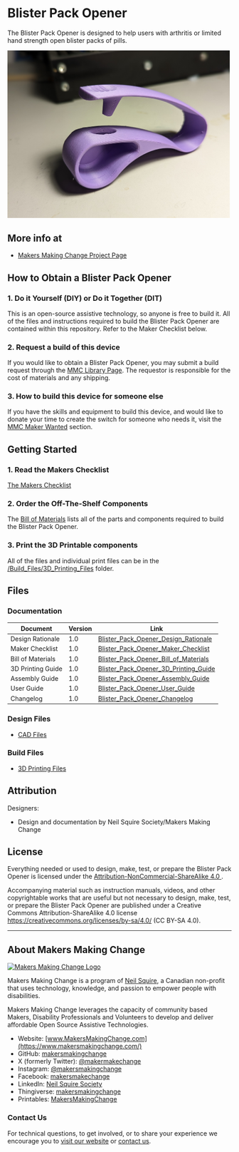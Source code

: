 # Blister Pack Opener
The Blister Pack Opener is designed to help users with arthritis or limited hand strength open blister packs of pills.

<img src="Photos/blister-pack-opener.jpg" width="500" alt="Picture of Blister Pack Opener.">

## More info at
- [Makers Making Change Project Page](https://www.makersmakingchange.com/s/product/blister-pack-opener/01tJR0000009H85YAE)

## How to Obtain a Blister Pack Opener
### 1. Do it Yourself (DIY) or Do it Together (DIT)

This is an open-source assistive technology, so anyone is free to build it. All of the files and instructions required to build the Blister Pack Opener are contained within this repository. Refer to the Maker Checklist below.

### 2. Request a build of this device

If you would like to obtain a Blister Pack Opener, you may submit a build request through the [MMC Library Page](https://www.makersmakingchange.com/s/product/blister-pack-opener/01tJR0000009H85YAE). The requestor is responsible for the cost of materials and any shipping.

### 3. How to build this device for someone else

If you have the skills and equipment to build this device, and would like to donate your time to create the switch for someone who needs it, visit the [MMC Maker Wanted](https://makersmakingchange.com/maker-wanted/) section.


## Getting Started

### 1. Read the Makers Checklist

[The Makers Checklist](/Documentation/Blister_Pack_Opener_Maker_Checklist_V1.0.pdf)

### 2. Order the Off-The-Shelf Components

The [Bill of Materials](/Documentation/Blister_Pack_Opener_BOM_V1.0.xlsx) lists all of the parts and components required to build the Blister Pack Opener. 


### 3. Print the 3D Printable components

All of the files and individual print files can be in the [/Build_Files/3D_Printing_Files](/Build_Files/3D_Printing_Files/) folder.

## Files
### Documentation
| Document             | Version | Link |
|----------------------|---------|------|
| Design Rationale     | 1.0     | [Blister_Pack_Opener_Design_Rationale](/Documentation/Blister_Pack_Opener_Design_Rationale_V1.0.pdf)     |
| Maker Checklist      | 1.0     | [Blister_Pack_Opener_Maker_Checklist](/Documentation/Blister_Pack_Opener_Maker_Checklist_V1.0.pdf)     |
| Bill of Materials    | 1.0     | [Blister_Pack_Opener_Bill_of_Materials](/Documentation/Blister_Pack_Opener_BOM_V1.0.xlsx)     |
| 3D Printing Guide    | 1.0     | [Blister_Pack_Opener_3D_Printing_Guide](/Documentation/Blister_Pack_Opener_3D_Printing_Guide_V1.0.pdf)     |
| Assembly Guide       | 1.0     | [Blister_Pack_Opener_Assembly_Guide](/Documentation/Blister_Pack_Opener_Assembly_Guide_V1.0.pdf)     |
| User Guide           | 1.0     | [Blister_Pack_Opener_User_Guide](/Documentation/Blister_Pack_Opener_User_Guide_V1.0.pdf)    |
| Changelog            | 1.0     | [Blister_Pack_Opener_Changelog](/Documentation/Blister_Pack_Opener_Changelog_V1.0.pdf)     |

### Design Files
 - [CAD Files](/Design_Files/CAD_Files)

### Build Files
 - [3D Printing Files](/Build_Files/3D_Printing_Files)

## Attribution

Designers:
 - Design and documentation by Neil Squire Society/Makers Making Change


## License
Everything needed or used to design, make, test, or prepare the Blister Pack Opener is licensed under the [Attribution-NonCommercial-ShareAlike 4.0 ](https://creativecommons.org/licenses/by-nc-sa/4.0/).

Accompanying material such as instruction manuals, videos, and other copyrightable works that are useful but not necessary to design, make, test, or prepare the Blister Pack Opener are published under a Creative Commons Attribution-ShareAlike 4.0 license https://creativecommons.org/licenses/by-sa/4.0/ (CC BY-SA 4.0).


---

<!-- ABOUT MMC START -->
## About Makers Making Change
[<img src="https://raw.githubusercontent.com/makersmakingchange/makersmakingchange/main/img/mmc_logo.svg" width="500" alt="Makers Making Change Logo">](https://www.makersmakingchange.com/)

Makers Making Change is a program of [Neil Squire](https://www.neilsquire.ca/), a Canadian non-profit that uses technology, knowledge, and passion to empower people with disabilities.

Makers Making Change leverages the capacity of community based Makers, Disability Professionals and Volunteers to develop and deliver affordable Open Source Assistive Technologies.

 - Website: [www.MakersMakingChange.com](https://www.makersmakingchange.com/)
 - GitHub: [makersmakingchange](https://github.com/makersmakingchange)
 - X (formerly Twitter): [@makermakechange](https://twitter.com/makermakechange)
 - Instagram: [@makersmakingchange](https://www.instagram.com/makersmakingchange)
 - Facebook: [makersmakechange](https://www.facebook.com/makersmakechange)
 - LinkedIn: [Neil Squire Society](https://www.linkedin.com/company/neil-squire-society/)
 - Thingiverse: [makersmakingchange](https://www.thingiverse.com/makersmakingchange/about)
 - Printables: [MakersMakingChange](https://www.printables.com/@MakersMakingChange)

### Contact Us
For technical questions, to get involved, or to share your experience we encourage you to [visit our website](https://www.makersmakingchange.com/) or [contact us](https://www.makersmakingchange.com/s/contact).
<!-- ABOUT MMC END -->
